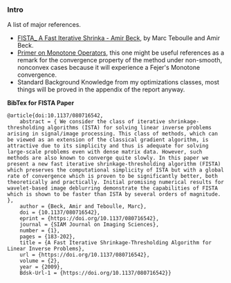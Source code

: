 ### **Intro**

A list of major references. 

* [FISTA_ A Fast Iterative Shrinka - Amir Beck](../../AMATH%20516%20Numerical%20Optimizations/Proximal%20Methods/FISTA_%20A%20Fast%20Iterative%20Shrinka%20-%20Amir%20Beck.pdf), by Marc Teboulle and Amir Beck. 
* [Primer on Monotone Operators](../References%20Sep%202022/Primer%20on%20Monotone%20Operators.pdf), this one might be useful references as a remark for the convergence property of the method under non-smooth, nonconvex cases because it will experience a Fejer's Monotone convergence. 
* Standard Background Knowledge from my optimizations classes, most things will be proved in the appendix of the report anyway. 

**BibTex for FISTA Paper**

```
@article{doi:10.1137/080716542,
	abstract = { We consider the class of iterative shrinkage-thresholding algorithms (ISTA) for solving linear inverse problems arising in signal/image processing. This class of methods, which can be viewed as an extension of the classical gradient algorithm, is attractive due to its simplicity and thus is adequate for solving large-scale problems even with dense matrix data. However, such methods are also known to converge quite slowly. In this paper we present a new fast iterative shrinkage-thresholding algorithm (FISTA) which preserves the computational simplicity of ISTA but with a global rate of convergence which is proven to be significantly better, both theoretically and practically. Initial promising numerical results for wavelet-based image deblurring demonstrate the capabilities of FISTA which is shown to be faster than ISTA by several orders of magnitude. },
	author = {Beck, Amir and Teboulle, Marc},
	doi = {10.1137/080716542},
	eprint = {https://doi.org/10.1137/080716542},
	journal = {SIAM Journal on Imaging Sciences},
	number = {1},
	pages = {183-202},
	title = {A Fast Iterative Shrinkage-Thresholding Algorithm for Linear Inverse Problems},
	url = {https://doi.org/10.1137/080716542},
	volume = {2},
	year = {2009},
	Bdsk-Url-1 = {https://doi.org/10.1137/080716542}}

```
